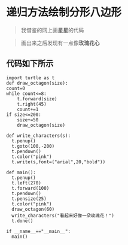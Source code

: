# 递归方法绘制分形八边形
> 我借鉴的网上画**星星**的代码

>画出来之后发现有一点像**玫瑰花心**

## 代码如下所示
    import turtle as t
    def draw_octagon(size):
    count=0
    while count<=8:
        t.forward(size)
        t.right(45)
        count+=1
    if size<=200:
        size+=50
        draw_octagon(size)

    def write_characters(s):
      t.penup()
      t.goto(100,-200)
      t.pendown()
      t.color("pink")
      t.write(s,font=("arial",20,"bold"))

    def main():
      t.penup()
      t.left(270)
      t.forward(100)
      t.pendown()
      t.pensize(25)
      t.color("pink")
      draw_octagon(60)
      write_characters("看起来好像一朵玫瑰花！")
      t.done()

    if __name__=="__main__":
      main()

